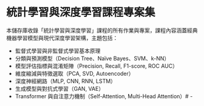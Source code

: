 # 統計學習與深度學習課程專案集

本儲存庫收錄「統計學習與深度學習」課程的所有作業與專案，課程內容涵蓋經典機器學習模型與現代深度學習架構，主題包括：

- 監督式學習與非監督式學習基本原理
- 分類與預測模型（Decision Tree、Naïve Bayes、SVM、k-NN）
- 模型評估指標與混淆矩陣（Precision, Recall, F1-score, ROC AUC）
- 維度縮減與特徵選取（PCA, SVD, Autoencoder）
- 深度神經網路（MLP, CNN, RNN, LSTM）
- 生成模型與對抗式學習（GAN, VAE）
- Transformer 與自注意力機制（Self-Attention, Multi-Head Attention）# -
